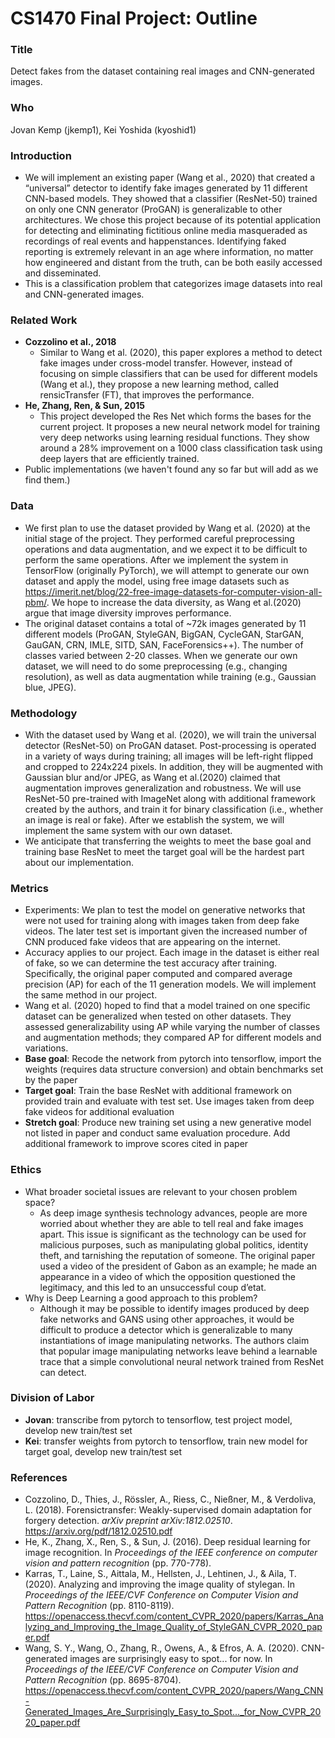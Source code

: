 # CS1470 Final Project: Outline

### Title
Detect fakes from the dataset containing real images and CNN-generated images.

### Who
Jovan Kemp (jkemp1), Kei Yoshida (kyoshid1)

### Introduction
- We will implement an existing paper (Wang et al., 2020) that created a “universal” detector to identify fake images generated by 11 different CNN-based models. They showed that a classifier (ResNet-50) trained on only one CNN generator (ProGAN) is generalizable to other architectures. We chose this project because of its potential application for detecting and eliminating fictitious online media masqueraded as recordings of real events and happenstances. Identifying faked reporting is extremely relevant in an age where information, no matter how engineered and distant from the truth, can be both easily accessed and disseminated.  
- This is a classification problem that categorizes image datasets into real and CNN-generated images.

### Related Work
- **Cozzolino et al., 2018**
    - Similar to Wang et al. (2020), this paper explores a method to detect fake images under cross-model transfer. However, instead of focusing on simple classifiers that can be used for different models (Wang et al.), they propose a new learning method, called rensicTransfer (FT), that improves the performance.
- **He, Zhang, Ren, & Sun, 2015**
    - This project developed the Res Net which forms the bases for the current project. It proposes a new neural network model for training very deep networks using learning residual functions. They show around a 28% improvement on a 1000 class classification task using deep layers that are efficiently trained.
- Public implementations (we haven't found any so far but will add as we find them.)

### Data
- We first plan to use the dataset provided by Wang et al. (2020) at the initial stage of the project. They performed careful preprocessing operations and data augmentation, and we expect it to be difficult to perform the same operations. After we implement the system in TensorFlow (originally PyTorch), we will attempt to generate our own dataset and apply the model, using free image datasets such as https://imerit.net/blog/22-free-image-datasets-for-computer-vision-all-pbm/. We hope to increase the data diversity, as Wang et al.(2020) argue that image diversity improves performance.
- The original dataset contains a total of ~72k images generated by 11 different models (ProGAN, StyleGAN, BigGAN, CycleGAN, StarGAN, GauGAN, CRN, IMLE, SITD, SAN, FaceForensics++). The number of classes varied between 2-20 classes.  When we generate our own dataset, we will need to do some preprocessing (e.g., changing resolution), as well as data augmentation while training (e.g., Gaussian blue, JPEG).

### Methodology
- With the dataset used by Wang et al. (2020), we will train the universal detector (ResNet-50) on ProGAN dataset. Post-processing is operated in a variety of ways during training; all images will be left-right flipped and cropped to 224x224 pixels. In addition, they will be augmented with Gaussian blur and/or JPEG, as Wang et al.(2020) claimed that augmentation improves generalization and robustness. We will use ResNet-50 pre-trained with ImageNet along with additional framework created by the authors, and train it for binary classification (i.e., whether an image is real or fake). After we establish the system, we will implement the same system with our own dataset.
- We anticipate that transferring the weights to meet the base goal and training base ResNet to meet the target goal will be the hardest part about our implementation.

### Metrics
- Experiments: We plan to test the model on generative networks that were not used for training along with images taken from deep fake videos. The later test set is important given the increased number of CNN produced fake videos that are appearing on the internet.
- Accuracy applies to our project. Each image in the dataset is either real of fake, so we can determine the test accuracy after training. Specifically, the original paper computed and compared average precision (AP) for each of the 11 generation models. We will implement the same method in our project.
- Wang et al. (2020) hoped to find that a model trained on one specific dataset can be generalized when tested on other datasets. They assessed generalizability using AP while varying the number of classes and augmentation methods; they compared AP for different models and variations.
- **Base goal**: Recode the network from pytorch into tensorflow, import the weights (requires data structure conversion) and obtain benchmarks set by the paper
- **Target goal**: Train the base ResNet with additional framework on provided train and evaluate with test set. Use images taken from deep fake videos for additional evaluation
- **Stretch goal**: Produce new training set using a new generative model not listed in paper and conduct same evaluation procedure. Add additional framework to improve scores cited in paper

### Ethics
- What broader societal issues are relevant to your chosen problem space?
    - As deep image synthesis technology advances, people are more worried about whether they are able to tell real and fake images apart. This issue is significant as the technology can be used for malicious purposes, such as manipulating global politics, identity theft, and tarnishing the reputation of someone. The original paper used a video of the president of Gabon as an example; he made an appearance in a video of which the opposition questioned the legitimacy, and this led to an unsuccessful coup d’etat.
- Why is Deep Learning a good approach to this problem?
    - Although it may be possible to identify images produced by deep fake networks and GANS using other approaches, it would be difficult to produce a detector which is generalizable to many instantiations of image manipulating networks. The authors claim that popular image manipulating networks leave behind a learnable trace that a simple convolutional neural network trained from ResNet can detect.

### Division of Labor
- **Jovan**: transcribe from pytorch to tensorflow, test project model, develop new train/test set
- **Kei**: transfer weights from pytorch to tensorflow, train new model for target goal, develop new train/test set

### References
- Cozzolino, D., Thies, J., Rössler, A., Riess, C., Nießner, M., & Verdoliva, L. (2018). Forensictransfer: Weakly-supervised domain adaptation for forgery detection. *arXiv preprint arXiv:1812.02510*. https://arxiv.org/pdf/1812.02510.pdf
- He, K., Zhang, X., Ren, S., & Sun, J. (2016). Deep residual learning for image recognition. In *Proceedings of the IEEE conference on computer vision and pattern recognition* (pp. 770-778).
- Karras, T., Laine, S., Aittala, M., Hellsten, J., Lehtinen, J., & Aila, T. (2020). Analyzing and improving the image quality of stylegan. In *Proceedings of the IEEE/CVF Conference on Computer Vision and Pattern Recognition* (pp. 8110-8119). https://openaccess.thecvf.com/content_CVPR_2020/papers/Karras_Analyzing_and_Improving_the_Image_Quality_of_StyleGAN_CVPR_2020_paper.pdf
- Wang, S. Y., Wang, O., Zhang, R., Owens, A., & Efros, A. A. (2020). CNN-generated images are surprisingly easy to spot... for now. In *Proceedings of the IEEE/CVF Conference on Computer Vision and Pattern Recognition* (pp. 8695-8704). https://openaccess.thecvf.com/content_CVPR_2020/papers/Wang_CNN-Generated_Images_Are_Surprisingly_Easy_to_Spot..._for_Now_CVPR_2020_paper.pdf
